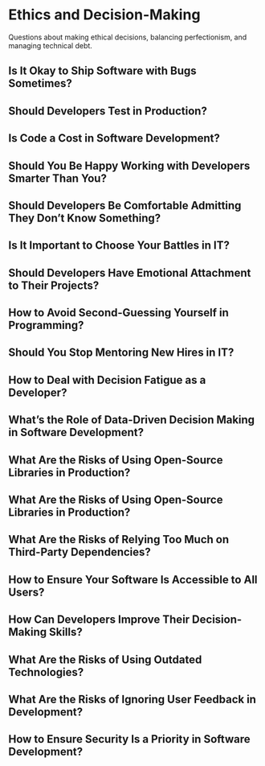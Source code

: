 # Ethics and Decision-Making

Questions about making ethical decisions, balancing perfectionism, and managing technical debt.

## Is It Okay to Ship Software with Bugs Sometimes?
## Should Developers Test in Production?
## Is Code a Cost in Software Development?
## Should You Be Happy Working with Developers Smarter Than You?
## Should Developers Be Comfortable Admitting They Don’t Know Something?
## Is It Important to Choose Your Battles in IT?
## Should Developers Have Emotional Attachment to Their Projects?
## How to Avoid Second-Guessing Yourself in Programming?
## Should You Stop Mentoring New Hires in IT?
## How to Deal with Decision Fatigue as a Developer?
## What’s the Role of Data-Driven Decision Making in Software Development?
## What Are the Risks of Using Open-Source Libraries in Production?
## What Are the Risks of Using Open-Source Libraries in Production?
## What Are the Risks of Relying Too Much on Third-Party Dependencies?
## How to Ensure Your Software Is Accessible to All Users?
## How Can Developers Improve Their Decision-Making Skills?
## What Are the Risks of Using Outdated Technologies?
## What Are the Risks of Ignoring User Feedback in Development?
## How to Ensure Security Is a Priority in Software Development?